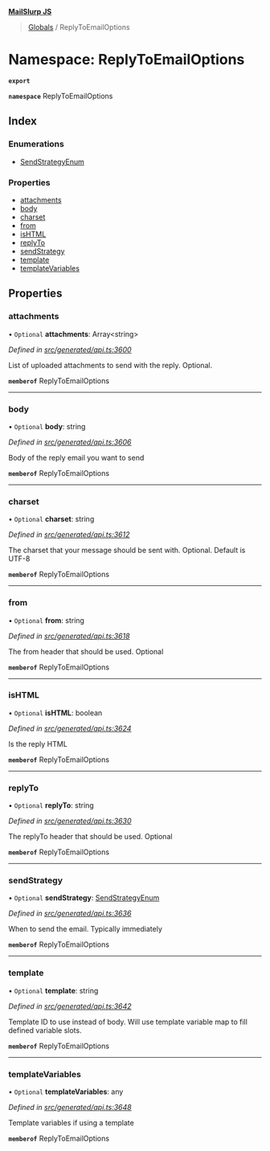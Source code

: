 **[MailSlurp JS](../README.md)**

> [Globals](../README.md) / ReplyToEmailOptions

# Namespace: ReplyToEmailOptions

**`export`** 

**`namespace`** ReplyToEmailOptions

## Index

### Enumerations

* [SendStrategyEnum](../enums/replytoemailoptions.sendstrategyenum.md)

### Properties

* [attachments](replytoemailoptions.md#attachments)
* [body](replytoemailoptions.md#body)
* [charset](replytoemailoptions.md#charset)
* [from](replytoemailoptions.md#from)
* [isHTML](replytoemailoptions.md#ishtml)
* [replyTo](replytoemailoptions.md#replyto)
* [sendStrategy](replytoemailoptions.md#sendstrategy)
* [template](replytoemailoptions.md#template)
* [templateVariables](replytoemailoptions.md#templatevariables)

## Properties

### attachments

• `Optional` **attachments**: Array\<string>

*Defined in [src/generated/api.ts:3600](https://github.com/mailslurp/mailslurp-client/blob/c83a162/src/generated/api.ts#L3600)*

List of uploaded attachments to send with the reply. Optional.

**`memberof`** ReplyToEmailOptions

___

### body

• `Optional` **body**: string

*Defined in [src/generated/api.ts:3606](https://github.com/mailslurp/mailslurp-client/blob/c83a162/src/generated/api.ts#L3606)*

Body of the reply email you want to send

**`memberof`** ReplyToEmailOptions

___

### charset

• `Optional` **charset**: string

*Defined in [src/generated/api.ts:3612](https://github.com/mailslurp/mailslurp-client/blob/c83a162/src/generated/api.ts#L3612)*

The charset that your message should be sent with. Optional. Default is UTF-8

**`memberof`** ReplyToEmailOptions

___

### from

• `Optional` **from**: string

*Defined in [src/generated/api.ts:3618](https://github.com/mailslurp/mailslurp-client/blob/c83a162/src/generated/api.ts#L3618)*

The from header that should be used. Optional

**`memberof`** ReplyToEmailOptions

___

### isHTML

• `Optional` **isHTML**: boolean

*Defined in [src/generated/api.ts:3624](https://github.com/mailslurp/mailslurp-client/blob/c83a162/src/generated/api.ts#L3624)*

Is the reply HTML

**`memberof`** ReplyToEmailOptions

___

### replyTo

• `Optional` **replyTo**: string

*Defined in [src/generated/api.ts:3630](https://github.com/mailslurp/mailslurp-client/blob/c83a162/src/generated/api.ts#L3630)*

The replyTo header that should be used. Optional

**`memberof`** ReplyToEmailOptions

___

### sendStrategy

• `Optional` **sendStrategy**: [SendStrategyEnum](../enums/replytoemailoptions.sendstrategyenum.md)

*Defined in [src/generated/api.ts:3636](https://github.com/mailslurp/mailslurp-client/blob/c83a162/src/generated/api.ts#L3636)*

When to send the email. Typically immediately

**`memberof`** ReplyToEmailOptions

___

### template

• `Optional` **template**: string

*Defined in [src/generated/api.ts:3642](https://github.com/mailslurp/mailslurp-client/blob/c83a162/src/generated/api.ts#L3642)*

Template ID to use instead of body. Will use template variable map to fill defined variable slots.

**`memberof`** ReplyToEmailOptions

___

### templateVariables

• `Optional` **templateVariables**: any

*Defined in [src/generated/api.ts:3648](https://github.com/mailslurp/mailslurp-client/blob/c83a162/src/generated/api.ts#L3648)*

Template variables if using a template

**`memberof`** ReplyToEmailOptions
